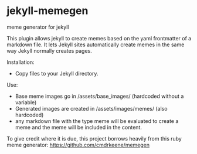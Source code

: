 # jekyll-memegen
meme generator for jekyll

This plugin allows jekyll to create memes based on the yaml frontmatter of a markdown file. It lets Jekyll sites automatically create memes in the same way Jekyll normally creates pages.

Installation:
 - Copy files to your Jekyll directory.

Use:
 - Base meme images go in /assets/base_images/ (hardcoded without a variable)
 - Generated images are created in /assets/images/memes/ (also hardcoded)
 - any markdown file with the type meme will be evaluated to create a meme and the meme will be included in the content.

To give credit where it is due, this project borrows heavily from this ruby meme generator: https://github.com/cmdrkeene/memegen
